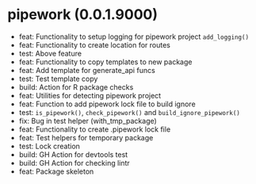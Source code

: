 # pipework (0.0.1.9000)

- feat: Functionality to setup logging for pipework project `add_logging()`
- feat: Functionality to create location for routes
- test: Above feature
- feat: Functionality to copy templates to new package
- feat: Add template for generate_api funcs
- test: Test template copy
- build: Action for R package checks
- feat: Utilities for detecting pipework project
- feat: Function to add pipework lock file to build ignore
- test: `is_pipework()`, `check_pipework()` and `build_ignore_pipework()`
- fix: Bug in test helper (with_tmp_package)
- feat: Functionality to create .pipework lock file
- feat: Test helpers for temporary package
- test: Lock creation
- build: GH Action for devtools test
- build: GH Action for checking lintr
- feat: Package skeleton
